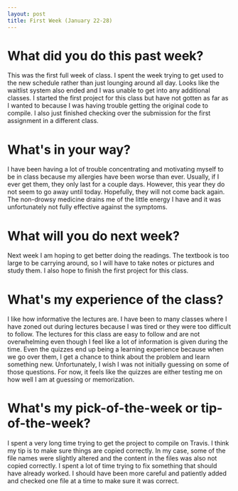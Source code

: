 ```yaml
---
layout: post
title: First Week (January 22-28) 
---
```



# What did you do this past week?
This was the first full week of class. I spent the week trying to get used to the new schedule rather than just lounging around all day.  Looks like the waitlist system also ended and I was unable to get into any additional classes. I started the first project for this class but have not gotten as far as I wanted to because I was having trouble getting the original code to compile. I also just finished checking over the submission for the first assignment in a different class. 

# What's in your way?
I have been having a lot of trouble concentrating and motivating myself to be in class because my allergies have been worse than ever. Usually, if I ever get them, they only last for a couple days. However, this year they do not seem to go away until today. Hopefully, they will not come back again.  The non-drowsy medicine drains me of the little energy I have and it was unfortunately not fully effective against the symptoms.   

# What will you do next week?
Next week I am hoping to get better doing the readings. The textbook is too large to be carrying around, so I will have to take notes or pictures and study them. I also hope to finish the first project for this class. 

# What's my experience of the class?
I like how informative the lectures are. I have been to many classes where I have zoned out during lectures because I was tired or they were too difficult to follow. The lectures for this class are easy to follow and are not overwhelming even though I feel like a lot of information is given during the time. Even the quizzes end up being a learning experience because when we go over them, I get a chance to think about the problem and learn something new. Unfortunately, I wish I was not initially guessing on some of those questions.  For now, it feels like the quizzes are either testing me on how well I am at guessing or memorization. 

# What's my pick-of-the-week or tip-of-the-week?
I spent a very long time trying to get the project to compile on Travis. I think my tip is to make sure things are copied correctly. In my case, some of the file names were slightly altered and the content in the files was also not copied correctly. I spent a lot of time trying to fix something that should have already worked. I should have been more careful and patiently added and checked one file at a time to make sure it was correct.    

